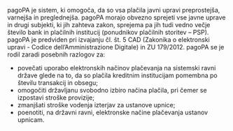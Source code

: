 pagoPA je sistem, ki omogoča, da so vsa plačila javni upravi preprostejša, varnejša in preglednejša. pagoPA morajo obvezno sprejeti vse javne uprave in drugi subjekti, ki jih zahteva zakon, sprejema pa jih tudi vedno večje število bank in plačilnih institucij (ponudnikov plačilnih storitev – PSP). pagoPA je predviden pri izvajanju čl. št. 5 CAD (Zakonika o elektronski upravi - Codice dell’Amministrazione Digitale) in ZU 179/2012. pagoPA se je rodil zaradi posebnih razlogov za:

- povečati uporabo elektronskih načinov plačevanja na sistemski ravni države glede na to, da so plačila kreditnim institucijam pomembna po številu transakcij in obsegu;
- omogočiti državljanu svobodno izbiro načina plačila, pri čemer se izpostavi stroške provizije;
- zmanjšati stroške vodenja izterjav za ustanove upnice;
- poenotiti, na državni ravni, elektronske načine plačevanja ustanov upnicam.
